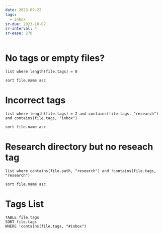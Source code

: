 ```yaml
---
date: 2023-09-22
tags:
  - inbox
sr-due: 2023-10-07
sr-interval: 4
sr-ease: 270
---
```


# No tags or empty files?

```dataview
list where length(file.tags) = 0

sort file.name asc
```

# Incorrect tags

```dataview
list where length(file.tags) = 2 and contains(file.tags, "research") and contains(file.tags, "inbox")

sort file.name asc
```

# Research directory but no reseach tag

```dataview
list where contains(file.path, "research") and !contains(file.tags, "research")

sort file.name asc
```

# Tags List

```dataview
TABLE file.tags
SORT file.tags
WHERE !contains(file.tags, "#inbox")
```


